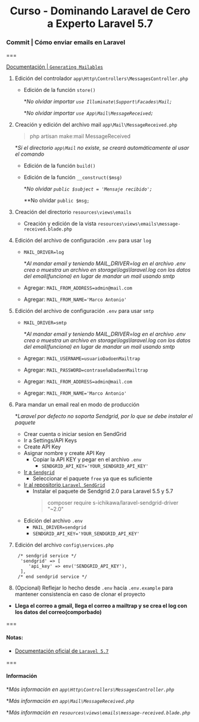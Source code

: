 
<!-- title -->
<h1 align="center">Curso - Dominando Laravel de Cero a Experto Laravel 5.7</h1>
<!-- end title -->

<!-- commit name -->
### Commit | __Cómo enviar emails en Laravel__
<!-- end commit name -->
===
<!-- official documentation -->
[Documentación | `Generating Mailables`](https://laravel.com/docs/5.7/mail#generating-mailables)
<!-- end official documentation -->

<!-- commit instructions -->
1. Edición del controlador `app\Http\Controllers\MessagesController.php`
    - Edición de la función `store()`

        **No olvidar importar `use Illuminate\Support\Facades\Mail;`*

        **No olvidar importar `use App\Mail\MessageReceived;`*
2. Creación y edición del archivo mail `app\Mail\MessageReceived.php`
    > php artisan make:mail MessageReceived
    
     **Si el directorio `app\Mail` no existe, se creará automáticamente al usar el comando*
    - Edición de la función `build()`
    - Edición de la función `__construct($msg)`

      **No olvidar `public $subject = 'Mensaje recibido';`*

      **No olvidar `public $msg;`
3. Creación del directorio `resources\views\emails`
   - Creación y edición de la vista `resources\views\emails\message-received.blade.php`
4. Edición del archivo de configuración `.env` para usar `log`
   - `MAIL_DRIVER=log`

     **Al mandar email y teniendo MAIL_DRIVER=log en el archivo .env crea o muestra un archivo en storage\logs\laravel.log con los datos del email(funciona) en lugar de mandar un mail usando smtp*

   - Agregar: `MAIL_FROM_ADDRESS=admin@mail.com`
   - Agregar: `MAIL_FROM_NAME='Marco Antonio'`
4. Edición del archivo de configuración `.env` para usar `smtp`
   - `MAIL_DRIVER=smtp`

     **Al mandar email y teniendo MAIL_DRIVER=log en el archivo .env crea o muestra un archivo en storage\logs\laravel.log con los datos del email(funciona) en lugar de mandar un mail usando smtp*

   - Agregar: `MAIL_USERNAME=usuarioDadoenMailtrap`
   - Agregar: `MAIL_PASSWORD=contraseñaDadaenMailtrap`
   - Agregar: `MAIL_FROM_ADDRESS=admin@mail.com`
   - Agregar: `MAIL_FROM_NAME='Marco Antonio'`
5. Para mandar un email real en modo de producción
    
    **Laravel por defecto no soporta Sendgrid, por lo que se debe instalar el paquete*

    - Crear cuenta o iniciar sesion en SendGrid
    - Ir a Settings/API Keys
    - Create API Key
    - Asignar nombre y create API Key
        - Copiar la API KEY y pegar en el archivo `.env`
            - `SENDGRID_API_KEY='YOUR_SENDGRID_API_KEY'`
    - [Ir a `Sendgrid`](https://sendgrid.com/pricing/)
       - Seleccionar el paquete `free` ya que es suficiente
    - [Ir al repositorio `Laravel SendGrid`](https://github.com/s-ichikawa/laravel-sendgrid-driver/tree/2.0.0)
        - Instalar el paquete de Sendgrid 2.0 para Laravel 5.5 y 5.7
          > composer require s-ichikawa/laravel-sendgrid-driver "~2.0"
    - Edición del archivo `.env`
        - `MAIL_DRIVER=sendgrid`
        - `SENDGRID_API_KEY='YOUR_SENDGRID_API_KEY'`
6. Edición del archivo `config\services.php`

        /* sendgrid service */
         'sendgrid' => [
            'api_key' => env('SENDGRID_API_KEY'),
         ],
        /* end sendgrid service */ 
7. (Opcional) Reflejar lo hecho desde `.env` hacía `.env.example` para mantener consistencia en caso de clonar el proyecto 
  - __Llega el correo a gmail, llega el correo a mailtrap y se crea el log con los datos del correo(comporbado)__ 
<!-- end commit instructions -->
===
<!-- notes -->
#### Notas:
  - [Documentación oficial de `Laravel 5.7`](https://laravel.com/docs/5.7)
<!-- end notes -->
===
<!-- information -->
#### Información
**Más información en `app\Http\Controllers\MessagesController.php`*

**Más información en `app\Mail\MessageReceived.php`*

**Más información en `resources\views\emails\message-received.blade.php`*
<!-- end information -->